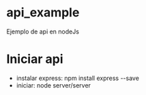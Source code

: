 # api_example
Ejemplo de api en nodeJs 
# Iniciar api
- instalar express: npm install express --save
- iniciar: node server/server
